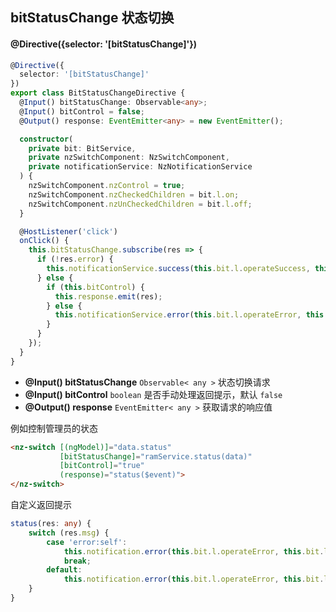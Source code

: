 ## bitStatusChange 状态切换

#### @Directive({selector: '[bitStatusChange]'})

```typescript
@Directive({
  selector: '[bitStatusChange]'
})
export class BitStatusChangeDirective {
  @Input() bitStatusChange: Observable<any>;
  @Input() bitControl = false;
  @Output() response: EventEmitter<any> = new EventEmitter();

  constructor(
    private bit: BitService,
    private nzSwitchComponent: NzSwitchComponent,
    private notificationService: NzNotificationService
  ) {
    nzSwitchComponent.nzControl = true;
    nzSwitchComponent.nzCheckedChildren = bit.l.on;
    nzSwitchComponent.nzUnCheckedChildren = bit.l.off;
  }

  @HostListener('click')
  onClick() {
    this.bitStatusChange.subscribe(res => {
      if (!res.error) {
        this.notificationService.success(this.bit.l.operateSuccess, this.bit.l.statusSuccess);
      } else {
        if (this.bitControl) {
          this.response.emit(res);
        } else {
          this.notificationService.error(this.bit.l.operateError, this.bit.l.statusError);
        }
      }
    });
  }
}
```

- **@Input() bitStatusChange** `Observable< any >` 状态切换请求
- **@Input() bitControl** `boolean` 是否手动处理返回提示，默认 `false`
- **@Output() response** `EventEmitter< any >` 获取请求的响应值

例如控制管理员的状态

```html
<nz-switch [(ngModel)]="data.status"
           [bitStatusChange]="ramService.status(data)"
           [bitControl]="true"
           (response)="status($event)">
</nz-switch>
```

自定义返回提示

```typescript
status(res: any) {
    switch (res.msg) {
        case 'error:self':
            this.notification.error(this.bit.l.operateError, this.bit.l.errorStatusSelf);
            break;
        default:
            this.notification.error(this.bit.l.operateError, this.bit.l.statusError);
    }
}
```